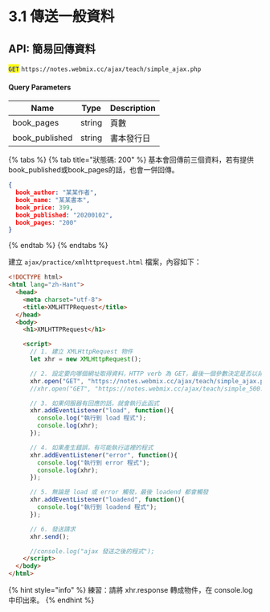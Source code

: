 # 3.1 傳送一般資料

## API: 簡易回傳資料

<mark style="color:blue;">`GET`</mark> `https://notes.webmix.cc/ajax/teach/simple_ajax.php`

#### Query Parameters

| Name            | Type   | Description |
| --------------- | ------ | ----------- |
| book\_pages     | string | 頁數          |
| book\_published | string | 書本發行日       |

{% tabs %}
{% tab title="狀態碼: 200" %}
基本會回傳前三個資料，若有提供book\_published或book\_pages的話，也會一併回傳。

```json
{
  book_author: "某某作者",
  book_name: "某某書本",
  book_price: 399,
  book_published: "20200102",
  book_pages: "200"
}
```
{% endtab %}
{% endtabs %}



建立 `ajax/practice/xmlhttprequest.html` 檔案，內容如下：

```html
<!DOCTYPE html>
<html lang="zh-Hant">
  <head>
    <meta charset="utf-8">
    <title>XMLHTTPRequest</title>
  </head>
  <body>
    <h1>XMLHTTPRequest</h1>

    <script>
      // 1. 建立 XMLHttpRequest 物件
      let xhr = new XMLHttpRequest();

      // 2. 設定要向哪個網址取得資料，HTTP verb 為 GET，最後一個參數決定是否以非同步方式來執行
      xhr.open("GET", "https://notes.webmix.cc/ajax/teach/simple_ajax.php", true);
      //xhr.open("GET", "https://notes.webmix.cc/ajax/teach/simple_500.php", true);

      // 3. 如果伺服器有回應的話，就會執行此函式
      xhr.addEventListener("load", function(){
        console.log("執行到 load 程式");
        console.log(xhr);
      });

      // 4. 如果產生錯誤，有可能執行這裡的程式
      xhr.addEventListener("error", function(){
        console.log("執行到 error 程式");
        console.log(xhr);
      });

      // 5. 無論是 load 或 error 觸發，最後 loadend 都會觸發
      xhr.addEventListener("loadend", function(){
        console.log("執行到 loadend 程式");
      });

      // 6. 發送請求
      xhr.send();

      //console.log("ajax 發送之後的程式");
    </script>
  </body>
</html>

```



{% hint style="info" %}
練習：請將 xhr.response 轉成物件，在 console.log 中印出來。
{% endhint %}
